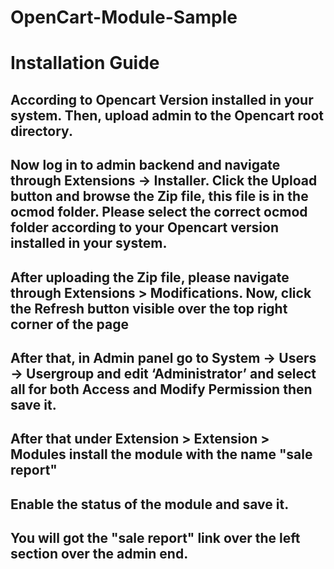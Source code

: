 # OpenCart-Module-Sample

# Installation Guide

## According to Opencart Version installed in your system. Then, upload admin to the Opencart root directory.

## Now log in to admin backend and navigate through Extensions -> Installer. Click the Upload button and browse the Zip file, this file is in the ocmod folder. Please select the correct ocmod folder according to your Opencart version installed in your system.

## After uploading the Zip file, please navigate through Extensions > Modifications. Now, click the Refresh button visible over the top right corner of the page

## After that, in Admin panel go to System -> Users -> Usergroup and edit ‘Administrator’ and select all for both Access and Modify Permission then save it.

## After that under Extension > Extension > Modules install the module with the name "sale report"

## Enable the status of the module and save it.

## You will got the "sale report" link over the left section over the admin end.
